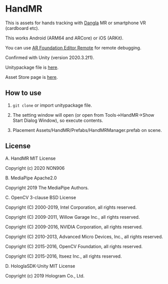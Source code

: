 # HandMR

This is assets for hands tracking with [Dangla](https://dangla.jp/) MR or smartphone VR (cardboard etc).

This works Android (ARM64 and ARCore) or iOS (ARKit).

You can use [AR Foundation Editor Remote](https://assetstore.unity.com/packages/tools/utilities/ar-foundation-editor-remote-168773) for remote debugging.

Confirmed with Unity (version 2020.3.2f1).

Unitypackage file is [here](https://github.com/NON906/HandMR/releases).

Asset Store page is [here](https://assetstore.unity.com/packages/slug/181940).

## How to use

1. ``git clone`` or import unitypackage file.

2. The setting window will open (or open from Tools->HandMR->Show Start Dialog Window), so execute contents.

3. Placement Assets/HandMR/Prefabs/HandMRManager.prefab on scene.

## License

A. HandMR MIT License

Copyright (c) 2020 NON906

B. MediaPipe Apache2.0

Copyright 2019 The MediaPipe Authors.

C. OpenCV 3-clause BSD License

Copyright (C) 2000-2019, Intel Corporation, all rights reserved.

Copyright (C) 2009-2011, Willow Garage Inc., all rights reserved.

Copyright (C) 2009-2016, NVIDIA Corporation, all rights reserved.

Copyright (C) 2010-2013, Advanced Micro Devices, Inc., all rights reserved.

Copyright (C) 2015-2016, OpenCV Foundation, all rights reserved.

Copyright (C) 2015-2016, Itseez Inc., all rights reserved.

D. HologlaSDK-Unity MIT License

Copyright (c) 2019 Hologram Co., Ltd.
